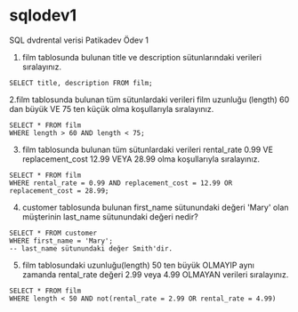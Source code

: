 # sqlodev1
SQL dvdrental verisi Patikadev Ödev 1


1. film tablosunda bulunan title ve description sütunlarındaki verileri sıralayınız.
        
```
SELECT title, description FROM film;
```


          
     
2.film tablosunda bulunan tüm sütunlardaki verileri film uzunluğu (length) 60 dan büyük VE 75 ten küçük olma koşullarıyla sıralayınız.

```
SELECT * FROM film
WHERE length > 60 AND length < 75;  
```
                
          
 
3. film tablosunda bulunan tüm sütunlardaki verileri rental_rate 0.99 VE replacement_cost 12.99 VEYA 28.99 olma koşullarıyla sıralayınız.

```
SELECT * FROM film 
WHERE rental_rate = 0.99 AND replacement_cost = 12.99 OR replacement_cost = 28.99;
```
         
      
      
4. customer tablosunda bulunan first_name sütunundaki değeri 'Mary' olan müşterinin last_name sütunundaki değeri nedir?
 
```
SELECT * FROM customer
WHERE first_name = 'Mary';
-- last_name sütunundaki değer Smith'dir.
```

5. film tablosundaki uzunluğu(length) 50 ten büyük OLMAYIP aynı zamanda rental_rate değeri 2.99 veya 4.99 OLMAYAN verileri sıralayınız.

```
SELECT * FROM film 
WHERE length < 50 AND not(rental_rate = 2.99 OR rental_rate = 4.99)
```
